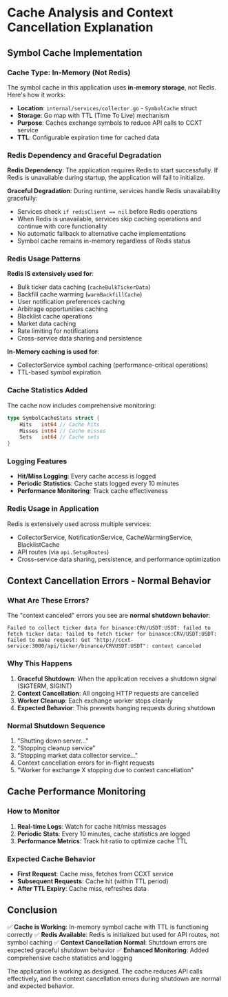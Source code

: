 # Cache Analysis and Context Cancellation Explanation

## Symbol Cache Implementation

### Cache Type: In-Memory (Not Redis)
The symbol cache in this application uses **in-memory storage**, not Redis. Here's how it works:

- **Location**: `internal/services/collector.go` - `SymbolCache` struct
- **Storage**: Go map with TTL (Time To Live) mechanism
- **Purpose**: Caches exchange symbols to reduce API calls to CCXT service
- **TTL**: Configurable expiration time for cached data

### Redis Dependency and Graceful Degradation
**Redis Dependency**: The application requires Redis to start successfully. If Redis is unavailable during startup, the application will fail to initialize.

**Graceful Degradation**: During runtime, services handle Redis unavailability gracefully:
- Services check `if redisClient == nil` before Redis operations
- When Redis is unavailable, services skip caching operations and continue with core functionality
- No automatic fallback to alternative cache implementations
- Symbol cache remains in-memory regardless of Redis status

### Redis Usage Patterns

**Redis IS extensively used for**:
- Bulk ticker data caching (`cacheBulkTickerData`)
- Backfill cache warming (`warmBackfillCache`)
- User notification preferences caching
- Arbitrage opportunities caching
- Blacklist cache operations
- Market data caching
- Rate limiting for notifications
- Cross-service data sharing and persistence

**In-Memory caching is used for**:
- CollectorService symbol caching (performance-critical operations)
- TTL-based symbol expiration

### Cache Statistics Added
The cache now includes comprehensive monitoring:

```go
type SymbolCacheStats struct {
    Hits   int64 // Cache hits
    Misses int64 // Cache misses  
    Sets   int64 // Cache sets
}
```

### Logging Features
- **Hit/Miss Logging**: Every cache access is logged
- **Periodic Statistics**: Cache stats logged every 10 minutes
- **Performance Monitoring**: Track cache effectiveness

### Redis Usage in Application
Redis is extensively used across multiple services:
- CollectorService, NotificationService, CacheWarmingService, BlacklistCache
- API routes (via `api.SetupRoutes`)
- Cross-service data sharing, persistence, and performance optimization

## Context Cancellation Errors - Normal Behavior

### What Are These Errors?
The "context canceled" errors you see are **normal shutdown behavior**:

```
Failed to collect ticker data for binance:CRV/USDT:USDT: failed to fetch ticker data: failed to fetch ticker for binance:CRV/USDT:USDT: failed to make request: Get "http://ccxt-service:3000/api/ticker/binance/CRVUSDT:USDT": context canceled
```

### Why This Happens
1. **Graceful Shutdown**: When the application receives a shutdown signal (SIGTERM, SIGINT)
2. **Context Cancellation**: All ongoing HTTP requests are cancelled
3. **Worker Cleanup**: Each exchange worker stops cleanly
4. **Expected Behavior**: This prevents hanging requests during shutdown

### Normal Shutdown Sequence
1. "Shutting down server..."
2. "Stopping cleanup service"
3. "Stopping market data collector service..."
4. Context cancellation errors for in-flight requests
5. "Worker for exchange X stopping due to context cancellation"

## Cache Performance Monitoring

### How to Monitor
1. **Real-time Logs**: Watch for cache hit/miss messages
2. **Periodic Stats**: Every 10 minutes, cache statistics are logged
3. **Performance Metrics**: Track hit ratio to optimize cache TTL

### Expected Cache Behavior
- **First Request**: Cache miss, fetches from CCXT service
- **Subsequent Requests**: Cache hit (within TTL period)
- **After TTL Expiry**: Cache miss, refreshes data

## Conclusion

✅ **Cache is Working**: In-memory symbol cache with TTL is functioning correctly
✅ **Redis Available**: Redis is initialized but used for API routes, not symbol caching
✅ **Context Cancellation Normal**: Shutdown errors are expected graceful shutdown behavior
✅ **Enhanced Monitoring**: Added comprehensive cache statistics and logging

The application is working as designed. The cache reduces API calls effectively, and the context cancellation errors during shutdown are normal and expected behavior.